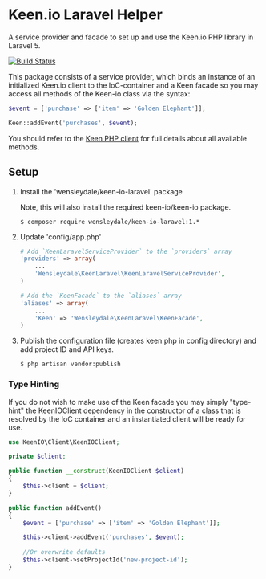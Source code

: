 # Keen.io Laravel Helper

A service provider and facade to set up and use the Keen.io PHP library in Laravel 5.

[![Build Status](https://travis-ci.org/garethtdavies/keen-io-laravel.svg?branch=master)](https://travis-ci.org/garethtdavies/keen-io-laravel)

This package consists of a service provider, which binds an instance of an initialized Keen.io client to the 
IoC-container and a Keen facade so you may access all methods of the Keen-io class via the syntax:

```php
$event = ['purchase' => ['item' => 'Golden Elephant']];

Keen::addEvent('purchases', $event);
```

You should refer to the [Keen PHP client](https://github.com/keenlabs/KeenClient-PHP) for full details about all 
available methods. 

## Setup

1. Install the 'wensleydale/keen-io-laravel' package

    Note, this will also install the required keen-io/keen-io package.

    ```shell
    $ composer require wensleydale/keen-io-laravel:1.*
    ```
    
2. Update 'config/app.php'
  
    ```php
    # Add `KeenLaravelServiceProvider` to the `providers` array
    'providers' => array(
        ...
        'Wensleydale\KeenLaravel\KeenLaravelServiceProvider',
    )

    # Add the `KeenFacade` to the `aliases` array
    'aliases' => array(
        ...
        'Keen' => 'Wensleydale\KeenLaravel\KeenFacade',
    )
    ```

3. Publish the configuration file (creates keen.php in config directory) and add project ID and API keys.

	```shell
    $ php artisan vendor:publish
    ```

### Type Hinting

If you do not wish to make use of the Keen facade you may simply "type-hint" the KeenIOClient dependency in the 
constructor of a class that is resolved by the IoC container and an instantiated client will be ready for use.


```php
use KeenIO\Client\KeenIOClient;

private $client;

public function __construct(KeenIOClient $client)
{
    $this->client = $client;
}

public function addEvent()
{
	$event = ['purchase' => ['item' => 'Golden Elephant']];    

	$this->client->addEvent('purchases', $event);
    
    //Or overwrite defaults
    $this->client->setProjectId('new-project-id');
}
```
